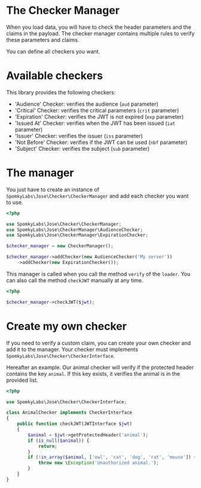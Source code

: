 The Checker Manager
===================

When you load data, you will have to check the header parameters and the claims in the payload.
The checker manager contains multiple rules to verify these parameters and claims.

You can define all checkers you want.

# Available checkers

This library provides the following checkers:

* 'Audience' Checker: verifies the audience (`aud` parameter)
* 'Critical' Checker: verifies the critical parameters (`crit` parameter)
* 'Expiration' Checker: verifies the JWT is not expired (`exp` parameter)
* 'Issued At' Checker: verifies when the JWT has been issued (`iat` parameter)
* 'Issuer' Checker: verifies the issuer (`iss` parameter)
* 'Not Before' Checker: verifies if the JWT can be used (`nbf` parameter)
* 'Subject' Checker: verifies the subject (`sub` parameter)

# The manager

You just have to create an instance of `SpomkyLabs\Jose\Checker\CheckerManager` and add each checker you want to use.

```php
<?php

use SpomkyLabs\Jose\Checker\CheckerManager;
use SpomkyLabs\Jose\CheckerManager\AudienceChecker;
use SpomkyLabs\Jose\CheckerManager\ExpirationChecker;

$checker_manager = new CheckerManager();

$checker_manager->addChecker(new AudienceChecker('My server'))
    ->addChecker(new ExpirationChecker());
```

This manager is called when you call the method `verify` of the `loader`.
You can also call the method `checkJWT` manually at any time.

```php
<?php

$checker_manager->checkJWT($jwt);
```

# Create my own checker

If you need to verify a custom claim, you can create your own checker and add it to the manager.
Your checker must implements `SpomkyLabs\Jose\Checker\CheckerInterface`.

Hereafter an example. Our animal checker will verify if the protected header contains the key `animal`.
If this key exists, it verifies the animal is in the provided list.

```php
<?php

use SpomkyLabs\Jose\Checker\CheckerInterface;

class AnimalChecker implements CheckerInterface
{
    public function checkJWT(JWTInterface $jwt)
    {
        $animal = $jwt->getProtectedHeader('animal');
        if (is_null($animal)) {
            return;
        }
        if (!in_array($animal, ['owl', 'cat', 'dog', 'rat', 'mouse']) {
            throw new \Exception('Unauthorized animal.');
        }
    }
}
```
